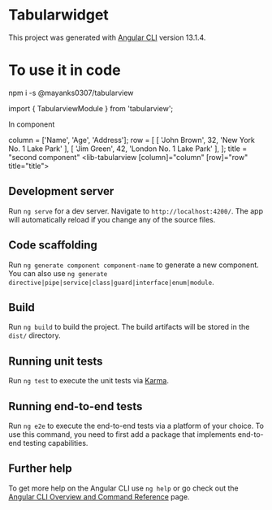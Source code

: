 # Tabularwidget

This project was generated with [Angular CLI](https://github.com/angular/angular-cli) version 13.1.4.


# To use it in code

npm i -s @mayanks0307/tabularview

import { TabularviewModule } from 'tabularview';

In component

column = ['Name', 'Age', 'Address'];
row = [
    [
      'John Brown',
      32,
      'New York No. 1 Lake Park'
    ],
    [
      'Jim Green',
      42,
      'London No. 1 Lake Park'
    ],
  ];
title = "second component"
<lib-tabularview
[column]="column"
[row]="row"
title="title">
</lib-tabularview>

## Development server

Run `ng serve` for a dev server. Navigate to `http://localhost:4200/`. The app will automatically reload if you change any of the source files.

## Code scaffolding

Run `ng generate component component-name` to generate a new component. You can also use `ng generate directive|pipe|service|class|guard|interface|enum|module`.

## Build

Run `ng build` to build the project. The build artifacts will be stored in the `dist/` directory.

## Running unit tests

Run `ng test` to execute the unit tests via [Karma](https://karma-runner.github.io).

## Running end-to-end tests

Run `ng e2e` to execute the end-to-end tests via a platform of your choice. To use this command, you need to first add a package that implements end-to-end testing capabilities.

## Further help

To get more help on the Angular CLI use `ng help` or go check out the [Angular CLI Overview and Command Reference](https://angular.io/cli) page.
